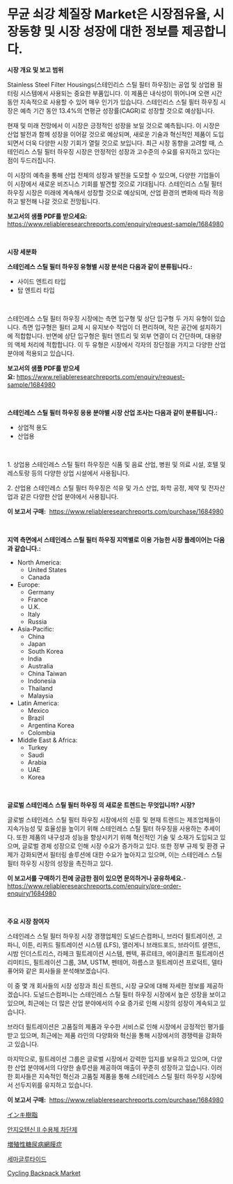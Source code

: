 <p><h1>무균 쇠강 체질장 Market은 시장점유율, 시장동향 및 시장 성장에 대한 정보를 제공합니다.</h1></p><p><strong>시장 개요 및 보고 범위</strong></p>
<p><p>Stainless Steel Filter Housings(스테인리스 스틸 필터 하우징)는 공업 및 상업용 필터링 시스템에서 사용되는 중요한 부품입니다. 이 제품은 내식성이 뛰어나며 오랜 시간 동안 지속적으로 사용할 수 있어 매우 인기가 있습니다. 스테인리스 스틸 필터 하우징 시장은 예측 기간 동안 13.4%의 연평균 성장률(CAGR)로 성장할 것으로 예상됩니다. </p><p>현재 및 미래 전망에서 이 시장은 긍정적인 성장을 보일 것으로 예측됩니다. 이 시장은 산업 발전과 함께 성장을 이어갈 것으로 예상되며, 새로운 기술과 혁신적인 제품이 도입되면서 더욱 다양한 시장 기회가 열릴 것으로 보입니다. 최근 시장 동향을 고려할 때, 스테인리스 스틸 필터 하우징 시장은 안정적인 성장과 고수준의 수요를 유지하고 있다는 점이 두드러집니다.</p><p>이 시장의 예측을 통해 산업 전체의 성장과 발전을 도모할 수 있으며, 다양한 기업들이 이 시장에서 새로운 비즈니스 기회를 발견할 것으로 기대됩니다. 스테인리스 스틸 필터 하우징 시장은 미래에 계속해서 성장할 것으로 예상되며, 산업 환경의 변화에 따라 적응하고 발전해 나갈 것으로 전망됩니다.</p></p>
<p><strong>보고서의 샘플 PDF를 받으세요:</strong> <a href="https://www.reliableresearchreports.com/enquiry/request-sample/1684980">https://www.reliableresearchreports.com/enquiry/request-sample/1684980</a></p>
<p>&nbsp;</p>
<p><strong>시장 세분화</strong></p>
<p><strong>스테인레스 스틸 필터 하우징 유형별 시장 분석은 다음과 같이 분류됩니다.:</strong></p>
<p><ul><li>사이드 엔트리 타입</li><li>탑 엔트리 타입</li></ul></p>
<p>&nbsp;</p>
<p><p>스테인레스 스틸 필터 하우징 시장에는 측면 입구형 및 상단 입구형 두 가지 유형이 있습니다. 측면 입구형은 필터 교체 시 유지보수 작업이 더 편리하며, 작은 공간에 설치하기에 적합합니다. 반면에 상단 입구형은 필터 엔트리 및 외부 연결이 더 간단하며, 대용량의 액체 처리에 적합합니다. 이 두 유형은 시장에서 각자의 장단점을 가지고 다양한 산업 분야에 적용되고 있습니다.</p></p>
<p><strong>보고서의 샘플 PDF를 받으세요:</strong>&nbsp;<a href="https://www.reliableresearchreports.com/enquiry/request-sample/1684980">https://www.reliableresearchreports.com/enquiry/request-sample/1684980</a></p>
<p>&nbsp;</p>
<p><strong> 스테인레스 스틸 필터 하우징 응용 분야별 시장 산업 조사는 다음과 같이 분류됩니다.:</strong></p>
<p><ul><li>상업적 용도</li><li>산업용</li></ul></p>
<p>&nbsp;</p>
<p><p>1. 상업용 스테인레스 스틸 필터 하우징은 식품 및 음료 산업, 병원 및 의료 시설, 호텔 및 레스토랑 등의 다양한 상업 시설에서 사용됩니다.</p><p>2. 산업용 스테인레스 스틸 필터 하우징은 석유 및 가스 산업, 화학 공정, 제약 및 전자산업과 같은 다양한 산업 분야에서 사용됩니다.</p></p>
<p><strong>이 보고서 구매:</strong>&nbsp; <a href="https://www.reliableresearchreports.com/purchase/1684980">https://www.reliableresearchreports.com/purchase/1684980</a></p>
<p>&nbsp;</p>
<p><strong>지역 측면에서 스테인레스 스틸 필터 하우징 지역별로 이용 가능한 시장 플레이어는 다음과 같습니다.:</strong></p>
<p><ul>
    <li>
        North America:
        <ul>
            <li>United States</li>
            <li>Canada</li>
        </ul>
    </li>
    <li>
        Europe:
        <ul>
            <li>Germany</li>
            <li>France</li>
            <li>U.K.</li>
            <li>Italy</li>
            <li>Russia</li>
        </ul>
    </li>
    <li>
        Asia-Pacific:
        <ul>
            <li>China</li>
            <li>Japan</li>
            <li>South Korea</li>
            <li>India</li>
            <li>Australia</li>
            <li>China Taiwan</li>
            <li>Indonesia</li>
            <li>Thailand</li>
            <li>Malaysia</li>
        </ul>
    </li>
    <li>
        Latin America:
        <ul>
            <li>Mexico</li>
            <li>Brazil</li>
            <li>Argentina Korea</li>
            <li>Colombia</li>
        </ul>
    </li>
    <li>
        Middle East & Africa:
        <ul>
            <li>Turkey</li>
            <li>Saudi</li>
            <li>Arabia</li>
            <li>UAE</li>
            <li>Korea</li>
        </ul>
    </li>
    </ul></p>
<p>&nbsp;</p>
<p><strong>글로벌 스테인레스 스틸 필터 하우징 의 새로운 트렌드는 무엇입니까? 시장?</strong></p>
<p><p>글로벌 스테인레스 스틸 필터 하우징 시장에서의 신흥 및 현재 트렌드는 제조업체들이 지속가능성 및 효율성을 높이기 위해 스테인레스 스틸 필터 하우징을 사용하는 추세이다. 또한 제품의 내구성과 성능을 향상시키기 위해 혁신적인 기술 및 소재가 도입되고 있으며, 글로벌 경제 성장으로 인해 시장 수요가 증가하고 있다. 또한 정부 규제 및 환경 규제가 강화되면서 필터링 솔루션에 대한 수요가 높아지고 있으며, 이는 스테인레스 스틸 필터 하우징 시장의 성장을 촉진하고 있다.</p></p>
<p><strong>이 보고서를 구매하기 전에 궁금한 점이 있으면 문의하거나 공유하세요.</strong>- <a href="https://www.reliableresearchreports.com/enquiry/pre-order-enquiry/1684980">https://www.reliableresearchreports.com/enquiry/pre-order-enquiry/1684980</a></p>
<p>&nbsp;</p>
<p><strong>주요 시장 참여자</strong></p>
<p><p>스테인레스 스틸 필터 하우징 시장 경쟁업체인 도널드슨컴퍼니, 브라더 필트레이션, 고파니, 이튼, 리퀴드 필트레이션 시스템 (LFS), 앨러게니 브래드포드, 브라이트 셜랜드, 시밤 인더스트리스, 라페크 필트레이션 시스템, 펜텍, 퓨르테크, 에이클리프 필트레이션 리미티드, 필트레이션 그룹, 3M, USTM, 펜테어, 하름스코 필트레이션 프로덕트, 델타 퓨어와 같은 회사들을 분석해보겠습니다. </p><p>이 중 몇 개 회사들의 시장 성장과 최신 트렌드, 시장 규모에 대해 자세한 정보를 제공하겠습니다. 도널드슨컴퍼니는 스테인레스 스틸 필터 하우징 시장에서 높은 성장을 보이고 있으며, 최근에는 더 많은 산업 분야에서의 수요 증가로 인해 시장의 성장이 계속되고 있습니다. </p><p>브라더 필트레이션은 고품질의 제품과 우수한 서비스로 인해 시장에서 긍정적인 평가를 받고 있으며, 최근에는 제품 라인의 다양화와 혁신을 통해 시장에서의 경쟁력을 강화하고 있습니다. </p><p>마지막으로, 필트레이션 그룹은 글로벌 시장에서 강력한 입지를 보유하고 있으며, 다양한 산업 분야에서의 다양한 솔루션을 제공하여 매출이 꾸준히 성장하고 있습니다. 이러한 회사들은 지속적인 혁신과 고품질 제품을 통해 스테인레스 스틸 필터 하우징 시장에서 선두지위를 유지하고 있습니다.</p></p>
<p><strong>이 보고서 구매:</strong>&nbsp;&nbsp;<a href="https://www.reliableresearchreports.com/purchase/1684980">https://www.reliableresearchreports.com/purchase/1684980</a></p>
<p><p><a href="https://github.com/xnljig2898992/Market-Research-Report-List-1/blob/main/31209165186.md">インキ樹脂</a></p><p><a href="https://github.com/vsn7qpua81q/Market-Research-Report-List-1/blob/main/66799114760.md">안지오텐신 II 수용체 차단제</a></p><p><a href="https://github.com/adcxff01450218/Market-Research-Report-List-1/blob/main/88196375187.md">増殖性糖尿病網膜症</a></p><p><a href="https://github.com/trmesnao7959541/Market-Research-Report-List-1/blob/main/99268654759.md">세마글루타이드</a></p><p><a href="https://github.com/PeterParrish5/Market-Research-Report-List-4/blob/main/cycling-backpack-market.md">Cycling Backpack Market</a></p></p>
